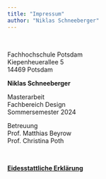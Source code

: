 ```yaml
---
title: "Impressum"
author: "Niklas Schneeberger"
---
```

<br>

Fachhochschule Potsdam  
Kiepenheuerallee 5  
14469 Potsdam

**Niklas Schneeberger**

Masterarbeit  
Fachbereich Design  
Sommersemester 2024  

Betreuung  
Prof. Matthias Beyrow  
Prof. Christina Poth

<br>

<a href="/Masterarbeit_NiklasSchneeberger_21460/250824_EidesstattlicheErklärung.pdf"><u>**Eidesstattliche Erklärung**</u></a>